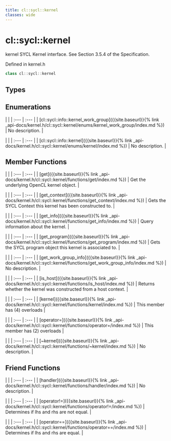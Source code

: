 ```yaml
---
title: cl::sycl::kernel
classes: wide
---
```

# cl::sycl::kernel

kernel SYCL Kernel interface. See Section 3.5.4 of the Specification. 

Defined in kernel.h

```cpp
class cl::sycl::kernel
```

## Types

## Enumerations

   |   |
| :--- | :--- |
| [cl::sycl::info::kernel_work_group]({{site.baseurl}}{% link _api-docs/kernel.h/cl::sycl::kernel/enums/kernel_work_group/index.md %}) | No description. |

   |   |
| :--- | :--- |
| [cl::sycl::info::kernel]({{site.baseurl}}{% link _api-docs/kernel.h/cl::sycl::kernel/enums/kernel/index.md %}) | No description. |

## Member Functions

   |   |
| :--- | :--- |
| [get]({{site.baseurl}}{% link _api-docs/kernel.h/cl::sycl::kernel/functions/get/index.md %}) | Get the underlying OpenCL kernel object.  |

   |   |
| :--- | :--- |
| [get_context]({{site.baseurl}}{% link _api-docs/kernel.h/cl::sycl::kernel/functions/get_context/index.md %}) | Gets the SYCL Context this kernel has been constructed to.  |

   |   |
| :--- | :--- |
| [get_info]({{site.baseurl}}{% link _api-docs/kernel.h/cl::sycl::kernel/functions/get_info/index.md %}) | Query information about the kernel.  |

   |   |
| :--- | :--- |
| [get_program]({{site.baseurl}}{% link _api-docs/kernel.h/cl::sycl::kernel/functions/get_program/index.md %}) | Gets the SYCL program object this kernel is associated to.  |

   |   |
| :--- | :--- |
| [get_work_group_info]({{site.baseurl}}{% link _api-docs/kernel.h/cl::sycl::kernel/functions/get_work_group_info/index.md %}) | No description. |

   |   |
| :--- | :--- |
| [is_host]({{site.baseurl}}{% link _api-docs/kernel.h/cl::sycl::kernel/functions/is_host/index.md %}) | Returns whether the kernel was constructed from a host context.  |

   |   |
| :--- | :--- |
| [kernel]({{site.baseurl}}{% link _api-docs/kernel.h/cl::sycl::kernel/functions/kernel/index.md %}) | This member has (4) overloads |

   |   |
| :--- | :--- |
| [operator=]({{site.baseurl}}{% link _api-docs/kernel.h/cl::sycl::kernel/functions/operator=/index.md %}) | This member has (2) overloads |

   |   |
| :--- | :--- |
| [~kernel]({{site.baseurl}}{% link _api-docs/kernel.h/cl::sycl::kernel/functions/~kernel/index.md %}) | No description. |


## Friend Functions

   |   |
| :--- | :--- |
| [handler]({{site.baseurl}}{% link _api-docs/kernel.h/cl::sycl::kernel/functions/handler/index.md %}) | No description. |

   |   |
| :--- | :--- |
| [operator!=]({{site.baseurl}}{% link _api-docs/kernel.h/cl::sycl::kernel/functions/operator!=/index.md %}) | Determines if lhs and rhs are not equal.  |

   |   |
| :--- | :--- |
| [operator==]({{site.baseurl}}{% link _api-docs/kernel.h/cl::sycl::kernel/functions/operator==/index.md %}) | Determines if lhs and rhs are equal.  |

